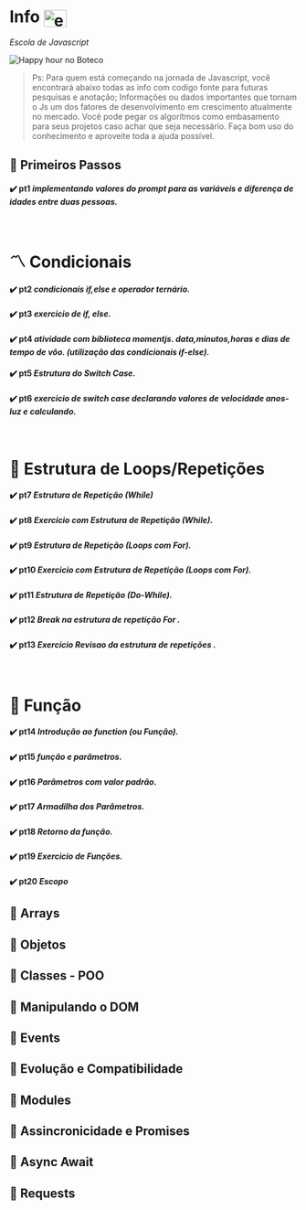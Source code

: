 # Info <img align="center" alt="erik-Js" height="30" width="40" src="https://cdn.jsdelivr.net/npm/simple-icons@v5/icons/javascript.svg" />
<i>Escola de Javascript</i> 
 
<!--
-->

![Happy hour no Boteco](https://user-images.githubusercontent.com/56083781/131238912-150d2692-b800-4a21-ae8e-af3707ec0241.gif)

> Ps: Para quem está começando na jornada de Javascript, você encontrará abaixo todas as info com codigo fonte para futuras pesquisas e anotação; Informações ou dados importantes que tornam o Js um dos fatores de desenvolvimento em crescimento atualmente no mercado. Você pode pegar os algorítmos como embasamento para seus projetos caso achar que seja necessário. Faça bom uso do conhecimento e aproveite toda a ajuda possível. 

## 🏁 Primeiros Passos
#### ✔️ pt1 <i><strong>implementando valores do prompt para as variáveis e diferença de idades entre duas pessoas.</strong></i> 

<br>

# 〽️ Condicionais 
#### ✔️ pt2 <i><strong>condicionais if,else e operador ternário.</strong></i> 
#### ✔️ pt3 <i><strong>exercicio de if, else.</strong></i> 
#### ✔️ pt4 <i><strong>atividade com biblioteca momentjs. data,minutos,horas e dias de tempo de vôo. (utilização das condicionais if-else).</strong></i> 
#### ✔️ pt5 <i><strong>Estrutura do Switch Case.</strong></i> 
#### ✔️ pt6 <i><strong>exercicio de switch case declarando valores de velocidade anos-luz e calculando.</strong></i> 

<br>

# 🔁 Estrutura de Loops/Repetições
#### ✔️ pt7 <i><strong>Estrutura de Repetição (While)</strong></i>
#### ✔️ pt8 <i><strong>Exercicio com Estrutura de Repetição (While).</strong></i>
#### ✔️ pt9 <i><strong>Estrutura de Repetição (Loops com For).</strong></i>
#### ✔️ pt10 <i><strong>Exercicio com Estrutura de Repetição (Loops com For).</strong></i>
#### ✔️ pt11 <i><strong>Estrutura de Repetição (Do-While).</strong></i>
#### ✔️ pt12 <i><strong>Break na estrutura de repetição For .</strong></i>
#### ✔️ pt13 <i><strong>Exercicio Revisao da estrutura de repetições .</strong></i>

<br>

# 📖 Função
#### ✔️ pt14 <i><strong>Introdução ao function (ou Função).</strong></i>
#### ✔️ pt15 <i><strong>função e parâmetros.</strong></i>
#### ✔️ pt16 <i><strong>Parâmetros com valor padrão.</strong></i>
#### ✔️ pt17 <i><strong>Armadilha dos Parâmetros.</strong></i>
#### ✔️ pt18 <i><strong>Retorno da função.</strong></i>
#### ✔️ pt19 <i><strong>Exercicio de Funções.</strong></i>
#### ✔️ pt20 <i><strong>Escopo</strong></i>


## 🔧 Arrays
## 🔧 Objetos
## 🔧 Classes - POO 
## 🔧 Manipulando o DOM
## 🔧 Events
## 🔧 Evolução e Compatibilidade
## 🔧 Modules
## 🔧 Assincronicidade e Promises 
## 🔧 Async Await 
## 🔧 Requests 
